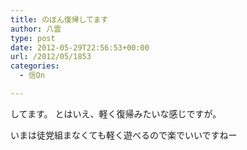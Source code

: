 ```yaml
---
title: のぼん復帰してます
author: 八雲
type: post
date: 2012-05-29T22:56:53+00:00
url: /2012/05/1853
categories:
  - 信On

---
```

してます。 とはいえ、軽く復帰みたいな感じですが。
  
いまは徒党組まなくても軽く遊べるので楽でいいですねー